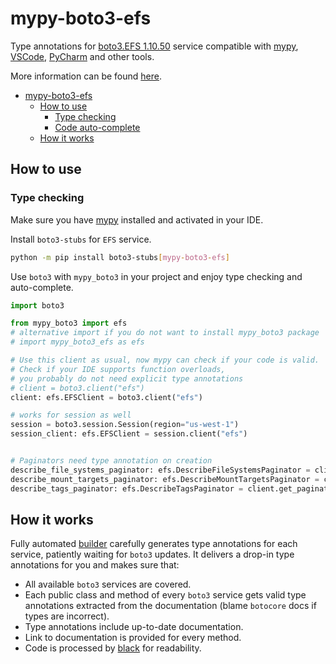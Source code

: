 # mypy-boto3-efs

Type annotations for
[boto3.EFS 1.10.50](https://boto3.amazonaws.com/v1/documentation/api/1.10.50/reference/services/efs.html#EFS) service
compatible with [mypy](https://github.com/python/mypy), [VSCode](https://code.visualstudio.com/),
[PyCharm](https://www.jetbrains.com/pycharm/) and other tools.

More information can be found [here](https://vemel.github.io/mypy_boto3/).

- [mypy-boto3-efs](#mypy-boto3-efs)
  - [How to use](#how-to-use)
    - [Type checking](#type-checking)
    - [Code auto-complete](#code-auto-complete)
  - [How it works](#how-it-works)

## How to use

### Type checking

Make sure you have [mypy](https://github.com/python/mypy) installed and activated in your IDE.

Install `boto3-stubs` for `EFS` service.

```bash
python -m pip install boto3-stubs[mypy-boto3-efs]
```

Use `boto3` with `mypy_boto3` in your project and enjoy type checking and auto-complete.

```python
import boto3

from mypy_boto3 import efs
# alternative import if you do not want to install mypy_boto3 package
# import mypy_boto3_efs as efs

# Use this client as usual, now mypy can check if your code is valid.
# Check if your IDE supports function overloads,
# you probably do not need explicit type annotations
# client = boto3.client("efs")
client: efs.EFSClient = boto3.client("efs")

# works for session as well
session = boto3.session.Session(region="us-west-1")
session_client: efs.EFSClient = session.client("efs")


# Paginators need type annotation on creation
describe_file_systems_paginator: efs.DescribeFileSystemsPaginator = client.get_paginator("describe_file_systems")
describe_mount_targets_paginator: efs.DescribeMountTargetsPaginator = client.get_paginator("describe_mount_targets")
describe_tags_paginator: efs.DescribeTagsPaginator = client.get_paginator("describe_tags")
```

## How it works

Fully automated [builder](https://github.com/vemel/mypy_boto3) carefully generates
type annotations for each service, patiently waiting for `boto3` updates. It delivers
a drop-in type annotations for you and makes sure that:

- All available `boto3` services are covered.
- Each public class and method of every `boto3` service gets valid type annotations
  extracted from the documentation (blame `botocore` docs if types are incorrect).
- Type annotations include up-to-date documentation.
- Link to documentation is provided for every method.
- Code is processed by [black](https://github.com/psf/black) for readability.